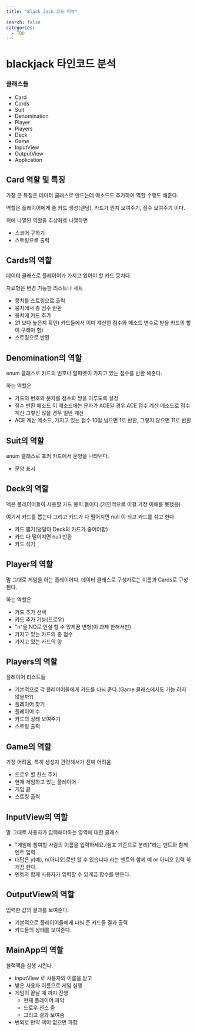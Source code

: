 ```yaml
---
title: "Black Jack 코드 리뷰"

search: false
categories: 
  - TDD
---
```



# blackjack 타인코드 분석

### 클래스들

- Card
- Cards
- Suit
- Denomination
- Player
- Players
- Deck
- Game
- InputView
- OutputView
- Application

## Card 역할 및 특징

가장 큰 특징은 데이터 클래스로 만드는데 메소드도 추가하여 역할 수행도 해준다. 

역할은 플레이어에게 줄 카드 생성(랜덤), 카드가 뭔지 보여주기, 점수 보여주기 이다.

위에 나열된 역할을 추상화로 나열하면

- 스코어 구하기
- 스트링으로 출력

## Cards의 역할

데이터 클래스로 플레이어가 가지고 있어야 할 카드 뭉치다.

자료형은 변경 가능한 리스트나 세트

- 뭉치를 스트링으로 출력
- 뭉치에서 총 점수 반환
- 뭉치에 카드 추가
- 21 보다 높은지 확인( 카드들에서 이미 계산한 점수와 메소드 변수로 받을 카드의 합이 구해야 함)
- 스트링으로 반환

## Denomination의 역할

enum 클래스로 카드의 번호나 알파벳이 가지고 있는 점수를 반환 해준다.

하는 역할은

- 카드의 번호와 문자를 점수화 쌍을 이루도록 설정
- 점수 반환 메소드 이 메소드에는 문자가 ACE일 경우 ACE 점수 계산 메소드로 점수 계산 그렇진 않을 경우 일반 계산
- ACE 계산 메소드, 가지고 있는 점수 10일 넘으면 1로 반환, 그렇지 않으면 11로 반환

## Suit의 역할

enum 클래스로 포커 카드에서 문양을 나타낸다.

- 문양 표시

## Deck의 역할

덱은 플레이어들이 사용할 카드 뭉치 들이다.(개인적으로 이걸 가장 이해를 못했음)

여기서 카드를 뽑는다 그리고 카드가 다 떨어지면 null 이 되고 카드를 섞고 한다.

- 카드 뽑기(덩달아 Deck의 카드가 줄어야함)
- 카드 다 떨어지면 null 반환
- 카드 섞기

## Player의 역할

말 그대로 게임을 하는 플레이어다. 데이터 클래스로 구성자로는 이름과 Cards로 구성된다.

하는 역할은

- 카드 추가 선택
- 카드 추가 기능(드로우)
- "n"을 NO로 인실 할 수 있게끔 변형(이 과제 한해서만)
- 가지고 있는 카드의 총 점수
- 가지고 있는 카드의 양

## Players의 역할

플레이어 리스트들 

- 기본적으로 각 플레이어들에게 카드를 나눠 준다.(Game 클래스에서도 가능 하지 않을까?)
- 플레이어 찾기
- 플레이어 수
- 카드의 상태 보여주기
- 스트링 출력

## Game의 역할

가장 어려움, 특히 생성자 관련해서가 진짜 어려움

- 드로우 할 찬스 주기
- 현재 게임하고 있는 플레이어
- 게임 끝
- 스트링 출력

## InputView의 역할

말 그대로 사용자가 입력해야하는 영역에 대한 클래스

- "게임에 참여할 사람의 이름을 입력하세요.(쉼표 기준으로 분리)"라는 멘트와 함께 멘트 입력
- 대답은 y(예), n(아니오)로만 할 수 있습니다 라는 멘트와 함께 예 or 아니오 입력 하게끔 한다.
- 멘트와 함께 사용자가 입력할 수 있게끔 함수를 만든다.

## OutputView의 역할

입력한 값의 결과를 보여준다.

- 기본적으로 플레이어들에게 나눠 준 카드들 결과 출력
- 카드들의 상태를 보여준다.

## MainApp의 역할

블랙잭을 실행 시킨다.

- inputView 로 사용자의 이름을 받고
- 받은 사용자 이름으로 게임 실행
- 게임이 끝날 때 까지 진행
    - 현재 플레이어 파악
    - 드로우 찬스 줌
    - 그리고 결과 보여줌
- 번외로 만약 덱이 없으면 파함
